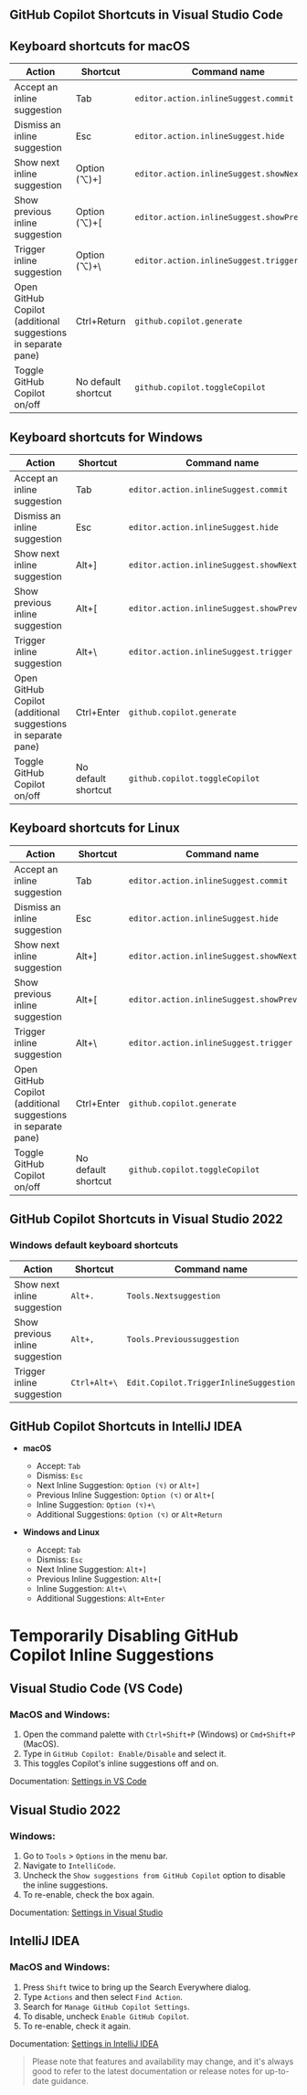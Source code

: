 ## GitHub Copilot Shortcuts in Visual Studio Code

## Keyboard shortcuts for macOS

| Action                                                        | Shortcut            | Command name                               |
| ------------------------------------------------------------- | ------------------- | ------------------------------------------ |
| Accept an inline suggestion                                   | Tab                 | `editor.action.inlineSuggest.commit`       |
| Dismiss an inline suggestion                                  | Esc                 | `editor.action.inlineSuggest.hide`         |
| Show next inline suggestion                                   | Option (⌥)+]        | `editor.action.inlineSuggest.showNext`     |
| Show previous inline suggestion                               | Option (⌥)+[        | `editor.action.inlineSuggest.showPrevious` |
| Trigger inline suggestion                                     | Option (⌥)+\        | `editor.action.inlineSuggest.trigger`      |
| Open GitHub Copilot (additional suggestions in separate pane) | Ctrl+Return         | `github.copilot.generate`                  |
| Toggle GitHub Copilot on/off                                  | No default shortcut | `github.copilot.toggleCopilot`             |

## Keyboard shortcuts for Windows

| Action                                                        | Shortcut            | Command name                               |
| ------------------------------------------------------------- | ------------------- | ------------------------------------------ |
| Accept an inline suggestion                                   | Tab                 | `editor.action.inlineSuggest.commit`       |
| Dismiss an inline suggestion                                  | Esc                 | `editor.action.inlineSuggest.hide`         |
| Show next inline suggestion                                   | Alt+]               | `editor.action.inlineSuggest.showNext`     |
| Show previous inline suggestion                               | Alt+[               | `editor.action.inlineSuggest.showPrevious` |
| Trigger inline suggestion                                     | Alt+\               | `editor.action.inlineSuggest.trigger`      |
| Open GitHub Copilot (additional suggestions in separate pane) | Ctrl+Enter          | `github.copilot.generate`                  |
| Toggle GitHub Copilot on/off                                  | No default shortcut | `github.copilot.toggleCopilot`             |

## Keyboard shortcuts for Linux

| Action                                                        | Shortcut            | Command name                               |
| ------------------------------------------------------------- | ------------------- | ------------------------------------------ |
| Accept an inline suggestion                                   | Tab                 | `editor.action.inlineSuggest.commit`       |
| Dismiss an inline suggestion                                  | Esc                 | `editor.action.inlineSuggest.hide`         |
| Show next inline suggestion                                   | Alt+]               | `editor.action.inlineSuggest.showNext`     |
| Show previous inline suggestion                               | Alt+[               | `editor.action.inlineSuggest.showPrevious` |
| Trigger inline suggestion                                     | Alt+\               | `editor.action.inlineSuggest.trigger`      |
| Open GitHub Copilot (additional suggestions in separate pane) | Ctrl+Enter          | `github.copilot.generate`                  |
| Toggle GitHub Copilot on/off                                  | No default shortcut | `github.copilot.toggleCopilot`             |

## GitHub Copilot Shortcuts in Visual Studio 2022

### Windows default keyboard shortcuts

| Action                          | Shortcut     | Command name                           |
| ------------------------------- | ------------ | -------------------------------------- |
| Show next inline suggestion     | `Alt+.`      | `Tools.Nextsuggestion`                 |
| Show previous inline suggestion | `Alt+,`      | `Tools.Previoussuggestion`             |
| Trigger inline suggestion       | `Ctrl+Alt+\` | `Edit.Copilot.TriggerInlineSuggestion` |

## GitHub Copilot Shortcuts in IntelliJ IDEA

- **macOS**

  - Accept: `Tab`
  - Dismiss: `Esc`
  - Next Inline Suggestion: `Option (⌥)` or `Alt+]`
  - Previous Inline Suggestion: `Option (⌥)` or `Alt+[`
  - Inline Suggestion: `Option (⌥)+\`
  - Additional Suggestions: `Option (⌥)` or `Alt+Return`

- **Windows and Linux**
  - Accept: `Tab`
  - Dismiss: `Esc`
  - Next Inline Suggestion: `Alt+]`
  - Previous Inline Suggestion: `Alt+[`
  - Inline Suggestion: `Alt+\`
  - Additional Suggestions: `Alt+Enter`

# Temporarily Disabling GitHub Copilot Inline Suggestions

## Visual Studio Code (VS Code)

### MacOS and Windows:

1. Open the command palette with `Ctrl+Shift+P` (Windows) or `Cmd+Shift+P` (MacOS).
2. Type in `GitHub Copilot: Enable/Disable` and select it.
3. This toggles Copilot's inline suggestions off and on.

Documentation: [Settings in VS Code](https://docs.github.com/en/copilot/using-github-copilot/getting-started-with-github-copilot?tool=vscode)

## Visual Studio 2022

### Windows:

1. Go to `Tools` > `Options` in the menu bar.
2. Navigate to `IntelliCode`.
3. Uncheck the `Show suggestions from GitHub Copilot` option to disable the inline suggestions.
4. To re-enable, check the box again.

Documentation: [Settings in Visual Studio](https://docs.github.com/en/copilot/using-github-copilot/getting-started-with-github-copilot?tool=visualstudio#enabling-or-disabling-github-copilot)

## IntelliJ IDEA

### MacOS and Windows:

1. Press `Shift` twice to bring up the Search Everywhere dialog.
2. Type `Actions` and then select `Find Action`.
3. Search for `Manage GitHub Copilot Settings`.
4. To disable, uncheck `Enable GitHub Copilot`.
5. To re-enable, check it again.

Documentation: [Settings in IntelliJ IDEA](https://docs.github.com/en/copilot/using-github-copilot/getting-started-with-github-copilot?tool=jetbrains)

> Please note that features and availability may change, and it's always good to refer to the latest documentation or release notes for up-to-date guidance.
